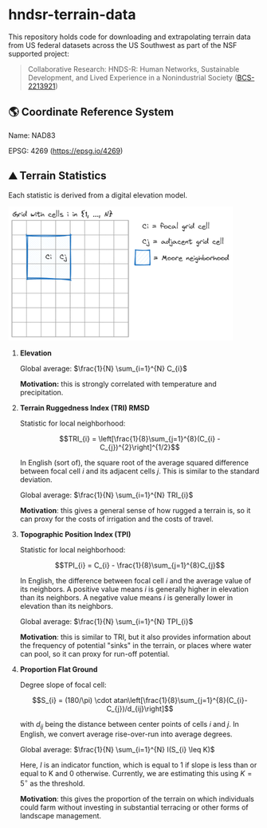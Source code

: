 # hndsr-terrain-data

This repository holds code for downloading and extrapolating terrain data from
US federal datasets across the US Southwest as part of the NSF supported
project:

> Collaborative Research: HNDS-R: Human Networks, Sustainable Development, and
> Lived Experience in a Nonindustrial Society
> ([BCS-2213921](https://www.nsf.gov/awardsearch/showAward?AWD_ID=2213921))

## 🌎 Coordinate Reference System

Name: NAD83

EPSG: 4269 (<https://epsg.io/4269>)

## ⛰️ Terrain Statistics

Each statistic is derived from a digital elevation model.

![](figures/grid.png)

1.  **Elevation**

    Global average: $\frac{1}{N} \sum_{i=1}^{N} C_{i}$  

    **Motivation:** this is strongly correlated with temperature and
    precipitation.

2.  **Terrain Ruggedness Index (TRI) RMSD**

    Statistic for local neighborhood:

    $$TRI_{i} = \left[\frac{1}{8}\sum_{j=1}^{8}(C_{i} - C_{j})^{2}\right]^{1/2}$$

    In English (sort of), the square root of the average squared difference
    between focal cell $i$ and its adjacent cells $j$. This is similar to the
    standard deviation.

    Global average: $\frac{1}{N} \sum_{i=1}^{N} TRI_{i}$  

    **Motivation**: this gives a general sense of how rugged a terrain is, so it
    can proxy for the costs of irrigation and the costs of travel.

3.  **Topographic Position Index (TPI)**

    Statistic for local neighborhood:

    $$TPI_{i} = C_{i} - \frac{1}{8}\sum_{j=1}^{8}C_{j}$$

    In English, the difference between focal cell $i$ and the average value of
    its neighbors. A positive value means $i$ is generally higher in elevation
    than its neighbors. A negative value means $i$ is generally lower in
    elevation than its neighbors.

    Global average: $\frac{1}{N} \sum_{i=1}^{N} TPI_{i}$  

    **Motivation**: this is similar to TRI, but it also provides information
    about the frequency of potential "sinks" in the terrain, or places where
    water can pool, so it can proxy for run-off potential.

4.  **Proportion Flat Ground**

    Degree slope of focal cell:

    $$S_{i} = (180/\pi) \cdot atan\left[\frac{1}{8}\sum_{j=1}^{8}(C_{i}-C_{j})/d_{ij}\right]$$

    with $d_{ij}$ being the distance between center points of cells $i$ and $j$.
    In English, we convert average rise-over-run into average degrees.

    Global average: $\frac{1}{N} \sum_{i=1}^{N} I(S_{i} \leq K)$  

    Here, $I$ is an indicator function, which is equal to 1 if slope is less
    than or equal to K and 0 otherwise. Currently, we are estimating this using
    $K=5^{\circ}$ as the threshold.

    **Motivation**: this gives the proportion of the terrain on which
    individuals could farm without investing in substantial terracing or other
    forms of landscape management.
